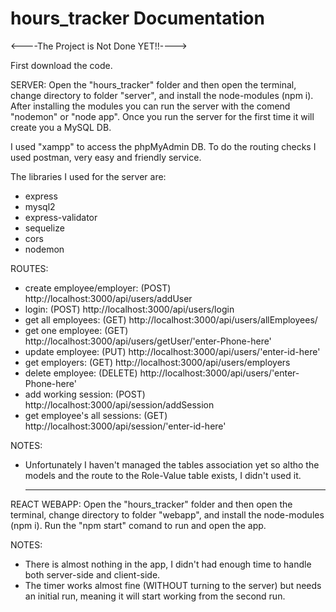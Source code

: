 # hours_tracker Documentation
<----The Project is Not Done YET!!---->

First download the code.

SERVER:
Open the "hours_tracker" folder and then open the terminal, change directory to folder "server", and install the node-modules (npm i).
After installing the modules you can run the server with the comend "nodemon" or "node app".
Once you run the server for the first time it will create you a MySQL DB.

I used "xampp" to access the phpMyAdmin DB.
To do the routing checks I used postman, very easy and friendly service. 

The libraries I used for the server are:
- express
- mysql2
- express-validator
- sequelize
- cors
- nodemon


ROUTES:

- create employee/employer: (POST) http://localhost:3000/api/users/addUser
- login: (POST) http://localhost:3000/api/users/login
- get all employees: (GET) http://localhost:3000/api/users/allEmployees/
- get one employee: (GET) http://localhost:3000/api/users/getUser/'enter-Phone-here'
- update employee: (PUT) http://localhost:3000/api/users/'enter-id-here'
- get employers: (GET) http://localhost:3000/api/users/employers
- delete employee: (DELETE) http://localhost:3000/api/users/'enter-Phone-here'
- add working session: (POST) http://localhost:3000/api/session/addSession
- get employee's all sessions: (GET) http://localhost:3000/api/session/'enter-id-here'



NOTES:
- Unfortunately I haven't managed the tables association yet so altho the models and the route to the Role-Value table exists, I didn't used it.

    -------------------------------------------------------------------------------------------------------------------------------------------------------------------
    
    
REACT WEBAPP:
Open the "hours_tracker" folder and then open the terminal, change directory to folder "webapp", and install the node-modules (npm i).
Run the "npm start" comand to run and open the app.


NOTES:
- There is almost nothing in the app, I didn't had enough time to handle both server-side and client-side.
- The timer works almost fine (WITHOUT turning to the server) but needs an initial run, meaning it will start working from the second run. 

